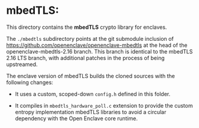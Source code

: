 mbedTLS:
========

This directory contains the **mbedTLS** crypto library for enclaves.

The `./mbedtls` subdirectory points at the git submodule inclusion of
https://github.com/openenclave/openenclave-mbedtls at the head of the
openenclave-mbedtls-2.16 branch. This branch is identical to the mbedTLS
2.16 LTS branch, with additional patches in the process of being upstreamed.

The enclave version of mbedTLS builds the cloned sources with the following
changes:

- It uses a custom, scoped-down `config.h` defined in this folder.

- It compiles in `mbedtls_hardware_poll.c` extension to provide the custom
  entropy implementation mbedTLS libraries to avoid a circular dependency
  with the Open Enclave core runtime.
